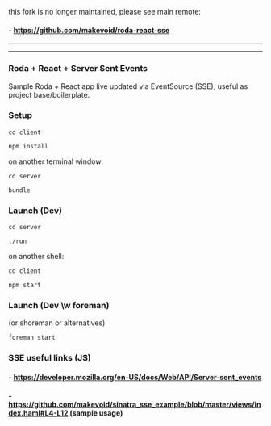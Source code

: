 
this fork is no longer maintained, please see main remote: 

#### - https://github.com/makevoid/roda-react-sse

---

---

### Roda + React + Server Sent Events

Sample Roda + React app live updated via EventSource (SSE), useful as project base/boilerplate.


### Setup

```
cd client

npm install
```

on another terminal window:

```
cd server

bundle
```

### Launch (Dev)

```
cd server

./run
```

on another shell:

```
cd client

npm start
```

### Launch (Dev \w foreman)

(or shoreman or alternatives)

```
foreman start
```


### SSE useful links (JS)


#### - https://developer.mozilla.org/en-US/docs/Web/API/Server-sent_events 
#### - https://github.com/makevoid/sinatra_sse_example/blob/master/views/index.haml#L4-L12 (sample usage)

